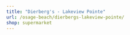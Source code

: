 ```yaml
---
title: "Dierberg's - Lakeview Pointe"
url: /osage-beach/dierbergs-lakeview-pointe/
shop: supermarket
---
```

